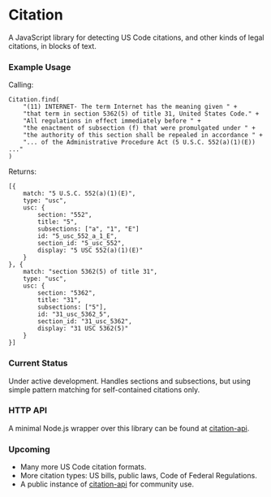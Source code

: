 # Citation

A JavaScript library for detecting US Code citations, and other kinds of legal citations, in blocks of text.


### Example Usage

Calling:

	Citation.find(
		"(11) INTERNET- The term Internet has the meaning given " +
		"that term in section 5362(5) of title 31, United States Code." +
		"All regulations in effect immediately before " +
		"the enactment of subsection (f) that were promulgated under " +
		"the authority of this section shall be repealed in accordance " +
		"... of the Administrative Procedure Act (5 U.S.C. 552(a)(1)(E)) ..."
	)

Returns:

	[{
		match: "5 U.S.C. 552(a)(1)(E)",
		type: "usc",
		usc: {
			section: "552",
			title: "5",
			subsections: ["a", "1", "E"]
			id: "5_usc_552_a_1_E",
			section_id: "5_usc_552",
			display: "5 USC 552(a)(1)(E)"
		}
	}, {
		match: "section 5362(5) of title 31",
		type: "usc",
		usc: {
			section: "5362",
			title: "31",
			subsections: ["5"],
			id: "31_usc_5362_5",
			section_id: "31_usc_5362",
			display: "31 USC 5362(5)"
		}
	}]


### Current Status

Under active development. Handles sections and subsections, but using simple pattern matching for self-contained citations only.


### HTTP API

A minimal Node.js wrapper over this library can be found at [citation-api](https://github.com/sunlightlabs/citation-api).


### Upcoming

* Many more US Code citation formats.
* More citation types: US bills, public laws, Code of Federal Regulations.
* A public instance of [citation-api](https://github.com/sunlightlabs/citation-api) for community use.